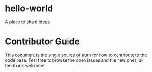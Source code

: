 # hello-world
A place to share ideas
# <Project Name> Contributor Guide
  This document is the single source of truth for how to contribute to the code base. Feel free to browse the open issues and file new ones, all feedback welcome!
